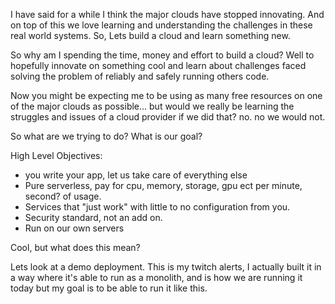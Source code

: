 I have said for a while I think the major clouds have stopped innovating. And on top of this we love learning and understanding the challenges in these real world systems. So, Lets build a cloud and learn something new.

So why am I spending the time, money and effort to build a cloud? Well to hopefully innovate on something cool and learn about challenges faced solving the problem of reliably and safely running others code.

Now you might be expecting me to be using as many free resources on one of the major clouds as possible... but would we really be learning the struggles and issues of a cloud provider if we did that? no. no we would not.

So what are we trying to do? What is our goal?

High Level Objectives:

- you write your app, let us take care of everything else
- Pure serverless, pay for cpu, memory, storage, gpu ect per minute, second? of usage.
- Services that "just work" with little to no configuration from you.
- Security standard, not an add on.
- Run on our own servers

Cool, but what does this mean?

Lets look at a demo deployment. This is my twitch alerts, I actually built it in a way where it's able to run as a monolith, and is how we are running it today but my goal is to be able to run it like this.


 